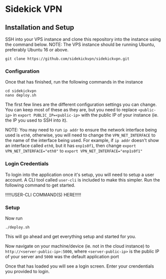 # Sidekick VPN

## Installation and Setup

SSH into your VPS instance and clone this repository into the instance using the command below. NOTE: The VPS instance should be running Ubuntu, preferably Ubuntu 16 or above.

```
git clone https://github.com/sidekickvpn/sidekickvpn.git
```

### Configuration

Once that has finished, run the following commands in the instance

```
cd sidekickvpn
nano deploy.sh
```

The first few lines are the different configuration settings you can change. You can keep most of these as they are, but you need to replace `<public-ip>` in `export PUBLIC_IP=<public-ip>` with the public IP of your instance (ie. the IP you used to SSH into it).

NOTE: You may need to run `ip addr` to ensure the network interface being used is `eth0`, otherwise, you will need to change the `VPN_NET_INTERFACE` to the name of the interface being used. For example, if `ip addr` doesn't show an interface called `eth0`, but it has `enp1s0f1`, then change `export VPN_NET_INTERFACE="eth0"` to `export VPN_NET_INTERFACE="enp1s0f1"`

### Login Credentials

To login into the application once it's setup, you will need to setup a user account. A CLI tool called `user-cli` is included to make this simpler. Run the following command to get started.

!!!!!USER-CLI COMMAND(S) HERE!!!!!

### Setup

Now run

```
./deploy.sh
```

This will go ahead and get everything setup and started for you.

Now navigate on your machine/device (ie. not in the cloud instance) to `http://<server-public-ip>:5000`, where `<server-public-ip>` is the public IP of your server and `5000` was the default application port

Once that has loaded you will see a login screen. Enter your crendentials you provided to login.
